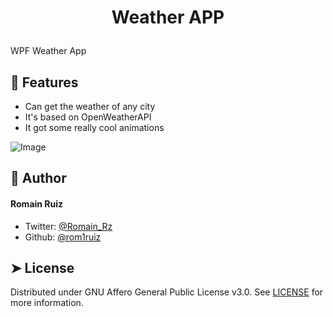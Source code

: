 
# <p align="center">Weather APP</p>
  
WPF Weather App 

## 🧐 Features    
- Can get the weather of any city 
- It's based on OpenWeatherAPI
- It got some really cool animations 

![Image](https://i.imgur.com/nPnHKsI.png)

## 🙇 Author
#### Romain Ruiz
- Twitter: [@Romain_Rz](https://twitter.com/Romain_Rz)
- Github: [@rom1ruiz](https://github.com/rom1ruiz)
        

## ➤ License
Distributed under GNU Affero General Public License v3.0. See [LICENSE](https://www.gnu.org/licenses/) for more information.
